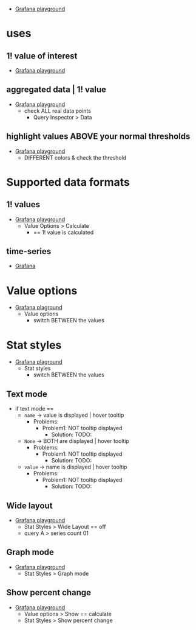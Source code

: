 * [Grafana playground](https://play.grafana.org/d/Zb3f4veGk/stats?orgId=1&from=now-6h&to=now&timezone=utc)

# uses
## 1! value of interest
* [Grafana playground](https://play.grafana.org/d/Zb3f4veGk/stats?orgId=1&from=now-6h&to=now&timezone=utc&showCategory=Value%20options)
## aggregated data | 1! value
* [Grafana playground](https://play.grafana.org/d/Zb3f4veGk/stats?orgId=1&from=now-6h&to=now&timezone=utc&showCategory=Value%20options&editPanel=14)
  * check ALL real data points
    * Query Inspector > Data
## highlight values ABOVE your normal thresholds
* [Grafana playground](https://play.grafana.org/d/Zb3f4veGk/stats?orgId=1&from=now-6h&to=now&timezone=utc&editPanel=13)
  * DIFFERENT colors & check the threshold

# Supported data formats
## 1! values
* [Grafana playground](https://play.grafana.org/d/Zb3f4veGk/stats?orgId=1&from=now-6h&to=now&timezone=utc&editPanel=13)
  * Value Options > Calculate
    * == 1! value is calculated
## time-series
* [Grafana](https://play.grafana.org/d/Zb3f4veGk/stats?orgId=1&from=now-6h&to=now&timezone=utc&editPanel=6&showCategory=Panel%20options)




# Value options
* [Grafana plaground](https://play.grafana.org/d/Zb3f4veGk/stats?orgId=1&from=now-6h&to=now&timezone=utc&editPanel=14)
  * Value options
    * switch BETWEEN the values

# Stat styles
* [Grafana plaground](https://play.grafana.org/d/Zb3f4veGk/stats?orgId=1&from=now-6h&to=now&timezone=utc&editPanel=14)
  * Stat styles
    * switch BETWEEN the values
## Text mode
* if text mode == 
  * `name` -> value is displayed | hover tooltip
    * Problems:
      * Problem1: NOT tooltip displayed
        * Solution: TODO:
  * `None` -> BOTH are displayed | hover tooltip
    * Problems:
      * Problem1: NOT tooltip displayed
        * Solution: TODO:
  * `value` -> name is displayed | hover tooltip
    * Problems:
      * Problem1: NOT tooltip displayed
        * Solution: TODO:
## Wide layout
* [Grafana playground](https://play.grafana.org/d/Zb3f4veGk/stats?orgId=1&from=now-6h&to=now&timezone=utc&editPanel=14)
  * Stat Styles > Wide Layout == off
  * query A > series count 01  
## Graph mode
* [Grafana playground](https://play.grafana.org/d/Zb3f4veGk/stats?orgId=1&from=now-6h&to=now&timezone=utc&editPanel=14)
  * Stat Styles > Graph mode
## Show percent change
* [Grafana playground](https://play.grafana.org/d/Zb3f4veGk/stats?orgId=1&from=now-6h&to=now&timezone=utc&editPanel=14)
  * Value options > Show == calculate
  * Stat Styles > Show percent change
